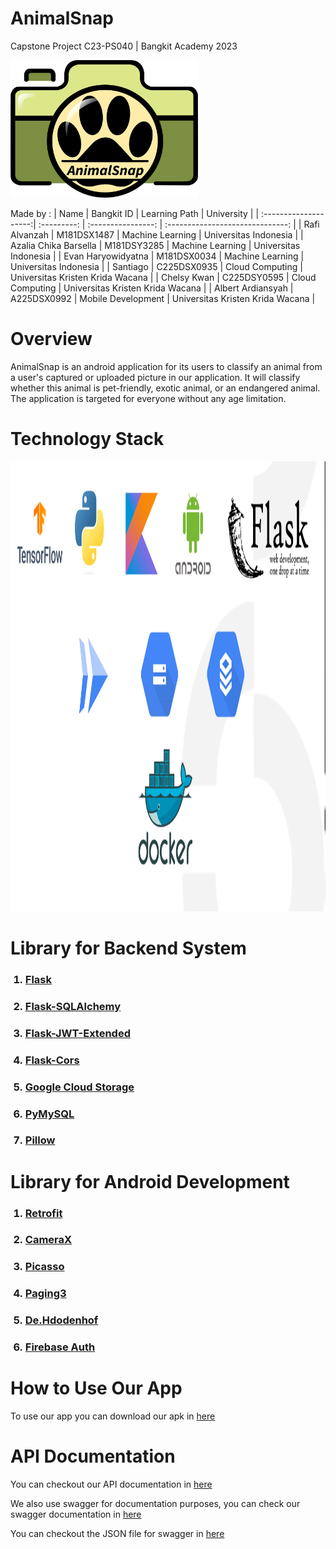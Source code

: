 # AnimalSnap

Capstone Project C23-PS040 | Bangkit Academy 2023

<img src="https://github.com/ItsMeMan221/animal-snap/blob/main/docs/logo_app.png" alt="logo application" width="300" height="220">

Made by :
| Name                  | Bangkit ID  | Learning Path      | University                       |
| :--------------------:| :---------: | :----------------: | :------------------------------: |
| Rafi Alvanzah         | M181DSX1487 | Machine Learning   | Universitas Indonesia            |
| Azalia Chika Barsella | M181DSY3285 | Machine Learning   | Universitas Indonesia            |
| Evan Haryowidyatna    | M181DSX0034 | Machine Learning   | Universitas Indonesia            |
| Santiago              | C225DSX0935 | Cloud Computing    | Universitas Kristen Krida Wacana |
| Chelsy Kwan           | C225DSY0595 | Cloud Computing    | Universitas Kristen Krida Wacana |
| Albert Ardiansyah     | A225DSX0992 | Mobile Development | Universitas Kristen Krida Wacana |

# Overview

AnimalSnap is an android application for its users to classify an animal from a user's captured or uploaded picture in our application. It will classify whether this animal is pet-friendly, exotic animal, or an endangered animal. The application is targeted for everyone without any age limitation.

# Technology Stack 
<img src="https://github.com/ItsMeMan221/animal-snap/blob/main/docs/TechStack.png" alt="logo application" width="1280" height="720">


# Library for Backend System
<ol>
    <h3><li><a href="https://flask.palletsprojects.com/en/2.3.x/">Flask</a></li></h3>
    <h3><li><a href="https://flask-sqlalchemy.palletsprojects.com/en/3.0.x/">Flask-SQLAlchemy</a></li></h3>
    <h3><li><a href="https://flask-jwt-extended.readthedocs.io/en/stable/">Flask-JWT-Extended</a></li></h3>
    <h3><li><a href="https://flask-cors.readthedocs.io/en/latest/">Flask-Cors</a></li></h3>
    <h3><li><a href="https://pypi.org/project/google-cloud-storage/">Google Cloud Storage</a></li></h3>
    <h3><li><a href="https://pypi.org/project/pymysql/">PyMySQL</a></li></h3>
    <h3><li><a href="https://pypi.org/project/Pillow/">Pillow</a></li></h3>
</ol>

# Library for Android Development
<ol>
    <h3><li><a href="https://square.github.io/retrofit/">Retrofit</a></li></h3>
    <h3><li><a href="https://developer.android.com/training/camerax">CameraX</a></li></h3>
    <h3><li><a href="https://square.github.io/picasso/">Picasso</a></li></h3>
    <h3><li><a href="https://developer.android.com/topic/libraries/architecture/paging/v3-overview">Paging3</a></li></h3>
    <h3><li><a href="https://github.com/hdodenhof/CircleImageView">De.Hdodenhof</a></li></h3>
    <h3><li><a href="https://firebase.google.com/docs/auth">Firebase Auth</a></li></h3>
</ol>

# How to Use Our App
To use our app you can download our apk in <a href="#">here</a>

# API Documentation
<p>You can checkout our API documentation in <a href="https://documenter.getpostman.com/view/27666286/2s93sc5YB7">here</a></p>
<p>We also use swagger for documentation purposes, you can check our swagger documentation in <a href="https://app.swaggerhub.com/apis-docs/ItsMeMan221/animal-snap_api/1.0">here</a></p>
<p>You can checkout the JSON file for swagger in <a href="https://github.com/ItsMeMan221/animal-snap/blob/animal-snap-api/static/openapi.json">here</a></p>